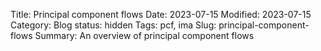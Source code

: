 Title: Principal component flows
Date: 2023-07-15
Modified: 2023-07-15
Category: Blog
status: hidden
Tags: pcf, ima
Slug: principal-component-flows
Summary: An overview of principal component flows

